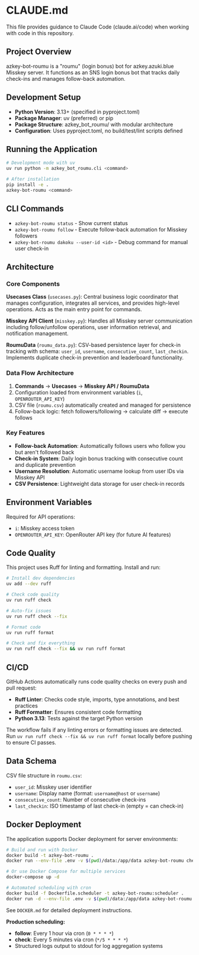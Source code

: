 # CLAUDE.md

This file provides guidance to Claude Code (claude.ai/code) when working with code in this repository.

## Project Overview

azkey-bot-roumu is a "roumu" (login bonus) bot for azkey.azuki.blue Misskey server. It functions as an SNS login bonus bot that tracks daily check-ins and manages follow-back automation.

## Development Setup

- **Python Version**: 3.13+ (specified in pyproject.toml)
- **Package Manager**: uv (preferred) or pip
- **Package Structure**: azkey_bot_roumu/ with modular architecture
- **Configuration**: Uses pyproject.toml, no build/test/lint scripts defined

## Running the Application

```bash
# Development mode with uv
uv run python -m azkey_bot_roumu.cli <command>

# After installation
pip install -e .
azkey-bot-roumu <command>
```

## CLI Commands

- `azkey-bot-roumu status` - Show current status
- `azkey-bot-roumu follow` - Execute follow-back automation for Misskey followers
- `azkey-bot-roumu dakoku --user-id <id>` - Debug command for manual user check-in

## Architecture

### Core Components

**Usecases Class** (`usecases.py`): Central business logic coordinator that manages configuration, integrates all services, and provides high-level operations. Acts as the main entry point for commands.

**Misskey API Client** (`misskey.py`): Handles all Misskey server communication including follow/unfollow operations, user information retrieval, and notification management.

**RoumuData** (`roumu_data.py`): CSV-based persistence layer for check-in tracking with schema: `user_id`, `username`, `consecutive_count`, `last_checkin`. Implements duplicate check-in prevention and leaderboard functionality.

### Data Flow Architecture

1. **Commands** → **Usecases** → **Misskey API / RoumuData**
2. Configuration loaded from environment variables (`i`, `OPENROUTER_API_KEY`)
3. CSV file (`roumu.csv`) automatically created and managed for persistence
4. Follow-back logic: fetch followers/following → calculate diff → execute follows

### Key Features

- **Follow-back Automation**: Automatically follows users who follow you but aren't followed back
- **Check-in System**: Daily login bonus tracking with consecutive count and duplicate prevention
- **Username Resolution**: Automatic username lookup from user IDs via Misskey API
- **CSV Persistence**: Lightweight data storage for user check-in records

## Environment Variables

Required for API operations:
- `i`: Misskey access token
- `OPENROUTER_API_KEY`: OpenRouter API key (for future AI features)

## Code Quality

This project uses Ruff for linting and formatting. Install and run:

```bash
# Install dev dependencies
uv add --dev ruff

# Check code quality
uv run ruff check

# Auto-fix issues
uv run ruff check --fix

# Format code
uv run ruff format

# Check and fix everything
uv run ruff check --fix && uv run ruff format
```

## CI/CD

GitHub Actions automatically runs code quality checks on every push and pull request:

- **Ruff Linter**: Checks code style, imports, type annotations, and best practices
- **Ruff Formatter**: Ensures consistent code formatting
- **Python 3.13**: Tests against the target Python version

The workflow fails if any linting errors or formatting issues are detected. Run `uv run ruff check --fix && uv run ruff format` locally before pushing to ensure CI passes.

## Data Schema

CSV file structure in `roumu.csv`:
- `user_id`: Misskey user identifier
- `username`: Display name (format: `username@host` or `username`)
- `consecutive_count`: Number of consecutive check-ins
- `last_checkin`: ISO timestamp of last check-in (empty = can check-in)

## Docker Deployment

The application supports Docker deployment for server environments:

```bash
# Build and run with Docker
docker build -t azkey-bot-roumu .
docker run --env-file .env -v $(pwd)/data:/app/data azkey-bot-roumu check

# Or use Docker Compose for multiple services
docker-compose up -d

# Automated scheduling with cron
docker build -f Dockerfile.scheduler -t azkey-bot-roumu:scheduler .
docker run -d --env-file .env -v $(pwd)/data:/app/data azkey-bot-roumu:scheduler
```

See `DOCKER.md` for detailed deployment instructions.

**Production scheduling:**
- **follow**: Every 1 hour via cron (`0 * * * *`)
- **check**: Every 5 minutes via cron (`*/5 * * * *`)
- Structured logs output to stdout for log aggregation systems